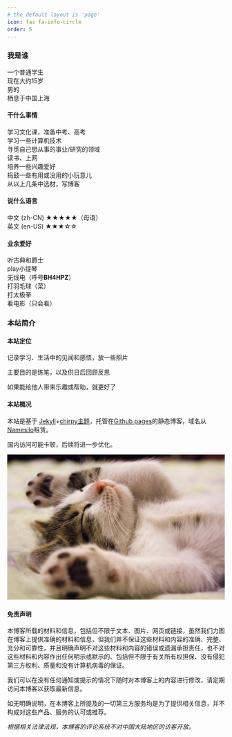 ```yaml
---
# the default layout is 'page'
icon: fas fa-info-circle
order: 5
---
```




### **我是谁**
一个普通学生<br>
现在大约15岁<br>
男的<br>
栖息于中国上海<br>
#### **干什么事情**
学习文化课，准备中考、高考<br>
学习一些计算机技术<br>
寻觅自己想从事的事业/研究的领域<br>
读书、上网<br>
培养一些兴趣爱好<br>
捣鼓一些有用或没用的小玩意儿<br>
从以上几条中选材，写博客<br>
#### **说什么语言**
中文 (zh-CN) ★★★★★（母语）<br>
英文 (en-US) ★★★☆☆
#### **业余爱好**

听古典和爵士<br>
play小提琴<br>
无线电（呼号**BH4HPZ**）<br>
打羽毛球（菜）<br>
打太极拳<br>
看电影（只会看）<br>


### **本站简介**

#### **本站定位** 
记录学习、生活中的见闻和感悟，放一些照片

主要目的是练笔，以及供日后回顾反思

如果能给他人带来乐趣或帮助，就更好了

#### **本站概况**
本站是基于 <a href="https://jekyllrb.com/" target="_blank">Jekyll</a>+<a href="https://github.com/cotes2020/jekyll-theme-chirpy" target="_blank">chirpy主题</a>，托管在<a href="https://pages.github.com/" target="_blank">Github pages</a>的静态博客，域名从  <a href="https://www.namesilo.com/" target="_blank">Namesilo</a>租赁。
 
国内访问可能卡顿，后续将进一步优化。

![Desktop View](/assets/img/about/pexels-pixabay-416160.jpg)
#### **免责声明**
本博客所载的材料和信息，包括但不限于文本、图片、网页或链接，虽然我们力图在博客上提供准确的材料和信息，但我们并不保证这些材料和内容的准确、完整、充分和可靠性，并且明确声明不对这些材料和内容的错误或遗漏承担责任，也不对这些材料和内容作出任何明示或默示的、包括但不限于有关所有权担保、没有侵犯第三方权利、质量和没有计算机病毒的保证。

我们可以在没有任何通知或提示的情况下随时对本博客上的内容进行修改，请定期访问本博客以获取最新信息。

如无明确说明，在本博客上所提及的一切第三方服务均是为了提供相关信息，并不构成对这些产品、服务的认可或推荐。

*根据相关法律法规，本博客的评论系统不对中国大陆地区的访客开放。*
